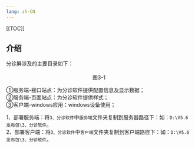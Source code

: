 ```yaml
---
lang: zh-CN
---
```


[[TOC]]

## 介绍

分诊屏涉及的主要目录如下：

<div style="display:flex;flex-direction: column;justify-content: center;align-items: center; width: 100%;">
 <img style="border: 2px #f5f5f5 solid" src="/image/5.6img/V5.6发布目录-分诊软件.png" alt="">
 <span>图3-1</span>
</div>

①服务端-接口站点：为分诊软件提供配置信息及显示数据；<br/>
②服务端-页面站点：为分诊软件提供样式；<br/>
③客户端-windows应用：windows设备使用；<br/>

1、部署服务端：将`3、分诊软件`中`服务端`文件夹复制到服务器路径下：如：`D:\V5.6发布包\3、分诊软件`。<br/>
2、部署客户端：将`3、分诊软件`中`客户端`文件夹复制到客户端路径下：如：`D:\V5.6发布包\3、分诊软件`。
